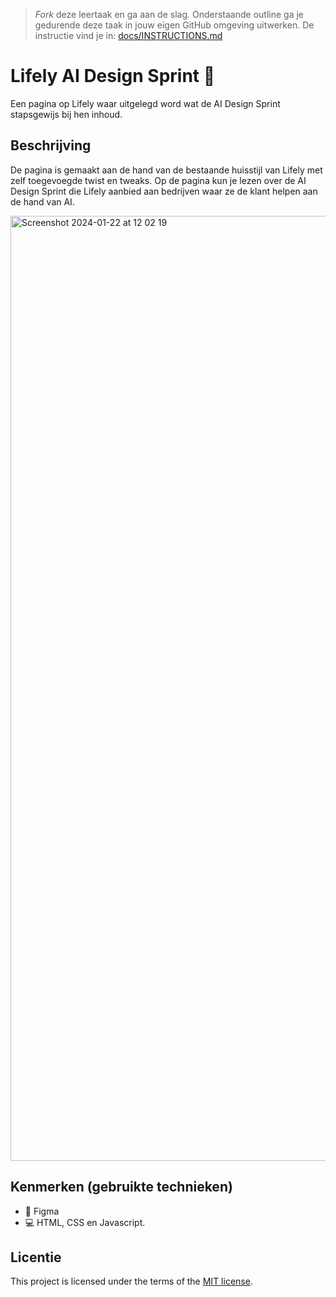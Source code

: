 > _Fork_ deze leertaak en ga aan de slag. Onderstaande outline ga je gedurende deze taak in jouw eigen GitHub omgeving uitwerken. De instructie vind je in: [docs/INSTRUCTIONS.md](docs/INSTRUCTIONS.md)

# Lifely AI Design Sprint 🏃
<!-- Geef je project een titel en schrijf in één zin wat het is -->
Een pagina op Lifely waar uitgelegd word wat de AI Design Sprint stapsgewijs bij hen inhoud.

## Beschrijving
<!-- In de Beschrijving staat hoe je project er uit ziet, hoe het werkt en wat je er mee kan. -->
<!-- Voeg een mooie poster visual toe 📸 -->
<!-- Voeg een link toe naar Github Pages 🌐-->

De pagina is gemaakt aan de hand van de bestaande huisstijl van Lifely met zelf toegevoegde twist en tweaks. Op de pagina kun je lezen over de AI Design Sprint die Lifely aanbied aan bedrijven waar ze de klant helpen aan de hand van AI.

<img width="1512" alt="Screenshot 2024-01-22 at 12 02 19" src="https://github.com/Jason2426/the-startup-responsive-interactieve-website/assets/143999883/df910b64-4ddf-4136-be49-8fb07f8ac38c">

## Kenmerken (gebruikte technieken)
<!-- Bij Kenmerken staat welke technieken zijn gebruikt en hoe. Wat is de HTML structuur? Wat zijn de belangrijkste dingen in CSS? Wat is er met JS gedaan en hoe? -->
* 🎨 Figma
* 💻 HTML, CSS en Javascript.

## Licentie

This project is licensed under the terms of the [MIT license](./LICENSE).

